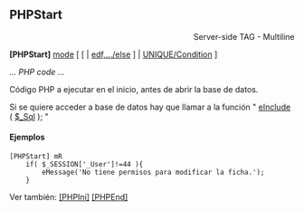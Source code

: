 ##  PHPStart

<div align="right">Server-side TAG - Multiline</div>

**[PHPStart]** [mode](tag_param_mode.md) [ [ | [edf,.../else](tag_param_edf_else.md) ] | [UNIQUE/Condition](tag_param_unique.md) ]

*... PHP code ...*

Código PHP a ejecutar en el inicio, antes de abrir la base de datos.

Si se quiere acceder a base de datos hay que llamar a la función  " [eInclude](pf_einclude.md) ( [$_Sql](pv_sql.md) ); "

#### Ejemplos

```
[PHPStart] mR
	if( $_SESSION['_User']!=44 ){
		eMessage('No tiene permisos para modificar la ficha.');
	}
```

Ver también:
	[[PHPIni]](tag_phpini.md)
	[[PHPEnd]](tag_phpend.md)
